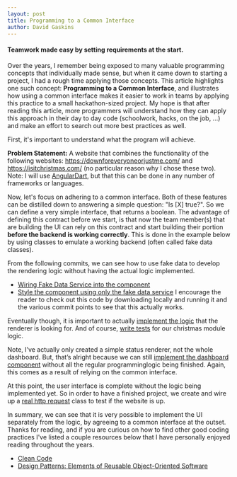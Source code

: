 ```yaml
---
layout: post
title: Programming to a Common Interface
author: David Gaskins
---
```

#### Teamwork made easy by setting requirements at the start. 

Over the years, I remember being exposed to many valuable programming concepts that individually made sense, but when it came down to starting a project, I had a rough time applying those concepts. This article highlights one such concept: **Programming to a Common Interface**, and illustrates how using a common interface makes it easier to work in teams by applying this practice to a small hackathon-sized project. My hope is that after reading this article, more programmers will understand how they can apply this approach in their day to day code (schoolwork, hacks, on the job, ...) and make an effort to search out more best practices as well.

First, it's important to understand what the program will achieve.

**Problem Statement:** A website that combines the functionality of the following websites: https://downforeveryoneorjustme.com/ and
https://isitchristmas.com/ (no particular reason why I chose these two). Note: I will use [AngularDart](https://webdev.dartlang.org/angular/), but that this can be done in any number of frameworks or languages. 

Now, let's focus on adhering to a common interface. Both of these features can be distilled down to answering a simple question: "Is [X] true?". So we can define a very simple interface, that returns a boolean. The advantage of defining this contract before we start, is that now the team member(s) that are building the UI can rely on this contract and start building their portion **before the backend is working correctly**. This is done in the example below by using classes to emulate a working backend (often called fake data classes). 

From the following commits, we can see how to use fake data to develop the rendering logic without having the actual logic implemented. 
 * [Wiring Fake Data Service into the component](https://github.com/davidgaskins/izzet/commit/8d1e7a809413a330e1548e336fdead1bbe33bb42)
 * [Style the component using only the fake data service](https://github.com/davidgaskins/izzet/commit/719792fa80cc3b143b7c836ccf9e79c2acf99056)
I encourage the reader to check out this code by downloading locally and running it and the various commit points to see that this actually works. 

Eventually though, it is important to actually [implement the logic](https://github.com/davidgaskins/izzet/commit/daaff696741bd8445466d193cbaa895e9b6e84fe) that the renderer is looking for.
And of course, [write tests](https://github.com/davidgaskins/izzet/commit/cb8f596121badd672ca6a43fda8dfe0596e2d18d) for our christmas module logic.

Note, I’ve actually only created a simple status renderer, not the whole dashboard. But, that’s alright because we can still [implement the dashboard component](https://github.com/davidgaskins/izzet/commit/5c0cde174bc265cae2aed78cf4feb80a757b56ed) without all the regular programminglogic being finished. Again, this comes as a result of relying on the common interface. 

At this point, the user interface is complete without the logic being implemented yet. So in order to have a finished project, we create and wire up a [real http request](https://github.com/davidgaskins/izzet/commit/b25ad503d7abf5563d33423e6f859ba703755f3b) class to test if the website is up. 

In summary, we can see that it is very possible to implement the UI separately from the  logic, by agreeing to a common interface at the outset. Thanks for reading, and if you are curious on how to find other good coding practices I've listed a couple resources below that I have personally enjoyed reading throughout the years. 

* [Clean Code](https://www.amazon.com/Clean-Code-Handbook-Software-Craftsmanship/dp/0132350882)
* [Design Patterns: Elements of Reusable Object-Oriented Software](https://www.amazon.com/Design-Patterns-Elements-Reusable-Object-Oriented/dp/0201633612/ref=pd_lpo_sbs_14_t_0?_encoding=UTF8&psc=1&refRID=1C5W4C2YAXKZWMGMCZZD)

